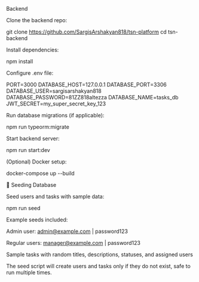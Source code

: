 Backend

Clone the backend repo:

git clone https://github.com/SargisArshakyan818/tsn-platform
cd tsn-backend


Install dependencies:

npm install


Configure .env file:

PORT=3000
DATABASE_HOST=127.0.0.1
DATABASE_PORT=3306
DATABASE_USER=sargisarshakyan818
DATABASE_PASSWORD=81ZZ818altezza
DATABASE_NAME=tasks_db
JWT_SECRET=my_super_secret_key_123



Run database migrations (if applicable):

npm run typeorm:migrate


Start backend server:

npm run start:dev


(Optional) Docker setup:

docker-compose up --build


🌱 Seeding Database

Seed users and tasks with sample data:

npm run seed


Example seeds included:

Admin user: admin@example.com | password123

Regular users: manager@example.com | password123

Sample tasks with random titles, descriptions, statuses, and assigned users

The seed script will create users and tasks only if they do not exist, safe to run multiple times.